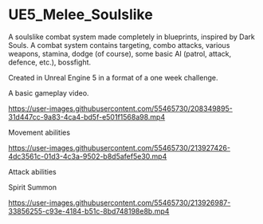 # UE5_Melee_Soulslike

A soulslike combat system made completely in blueprints, inspired by Dark Souls. A combat system contains targeting, combo attacks, various weapons, stamina, dodge (of course), some basic AI (patrol, attack, defence, etc.), bossfight. 

Created in Unreal Engine 5 in a format of a one week challenge.

A basic gameplay video.

https://user-images.githubusercontent.com/55465730/208349895-31d447cc-9a83-4ca4-bd5f-e501f1568a98.mp4

Movement abilities

https://user-images.githubusercontent.com/55465730/213927426-4dc3561c-01d3-4c3a-9502-b8d5afef5e30.mp4

Attack abilities



Spirit Summon

https://user-images.githubusercontent.com/55465730/213926987-33856255-c93e-4184-b51c-8bd748198e8b.mp4

